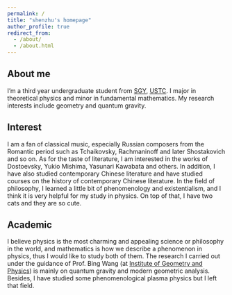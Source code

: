 ```yaml
---
permalink: /
title: "shenzhu's homepage"
author_profile: true
redirect_from: 
  - /about/
  - /about.html
---
```

About me
-----
I’m a third year undergraduate student from [SGY](https://sgy.ustc.edu.cn/main.htm), [USTC](https://www.ustc.edu.cn/). I major in theoretical physics and minor in fundamental mathematics. My research interests include geometry and quantum gravity.

Interest
-----
I am a fan of classical music, especially Russian composers from the Romantic period such as Tchaikovsky, Rachmaninoff and later Shostakovich and so on. As for the taste of literature, I am interested in the works of Dostoevsky, Yukio Mishima, Yasunari Kawabata and others. In addition, I have also studied contemporary Chinese literature and have studied courses on the history of contemporary Chinese literature. In the field of philosophy, I learned a little bit of phenomenology and existentialism, and I think it is very helpful for my study in physics. On top of that, I have two cats and they are so cute.

Academic
-----
I believe physics is the most charming and appealing science or philosophy in the world, and mathematics is how we describe a phenomenon in physics, thus I would like to study both of them. The research I carried out under the guidance of Prof. Bing Wang (at [Institute of Geometry and Physics](http://igp.ustc.edu.cn/main.htm)) is mainly on quantum gravity and modern geometric analysis. Besides, I have studied some phenomenological plasma physics but I left that field.
